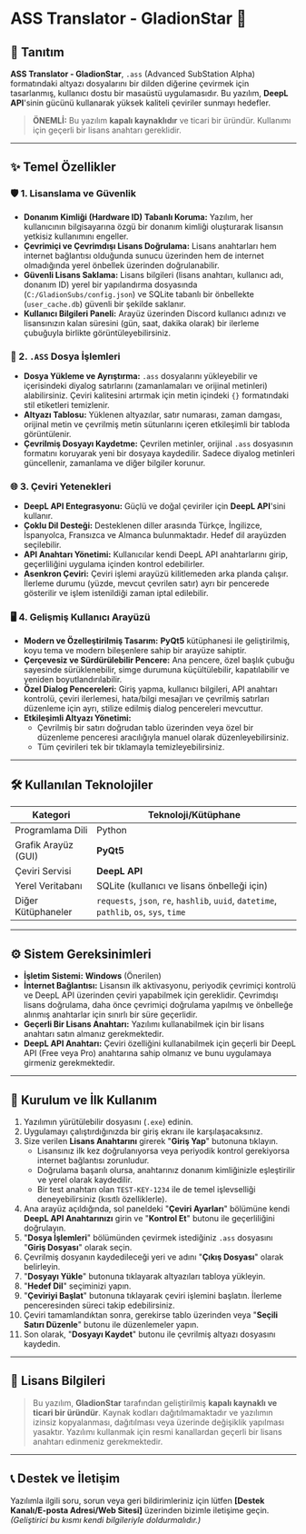 # ASS Translator - GladionStar 🚀

## 📖 Tanıtım

**ASS Translator - GladionStar**, `.ass` (Advanced SubStation Alpha) formatındaki altyazı dosyalarını bir dilden diğerine çevirmek için tasarlanmış, kullanıcı dostu bir masaüstü uygulamasıdır. Bu yazılım, **DeepL API**'sinin gücünü kullanarak yüksek kaliteli çeviriler sunmayı hedefler.

> **ÖNEMLİ:** Bu yazılım **kapalı kaynaklıdır** ve ticari bir üründür. Kullanımı için geçerli bir lisans anahtarı gereklidir.

---

## ✨ Temel Özellikler

### 🛡️ 1. Lisanslama ve Güvenlik
*   **Donanım Kimliği (Hardware ID) Tabanlı Koruma:** Yazılım, her kullanıcının bilgisayarına özgü bir donanım kimliği oluşturarak lisansın yetkisiz kullanımını engeller.
*   **Çevrimiçi ve Çevrimdışı Lisans Doğrulama:** Lisans anahtarları hem internet bağlantısı olduğunda sunucu üzerinden hem de internet olmadığında yerel önbellek üzerinden doğrulanabilir.
*   **Güvenli Lisans Saklama:** Lisans bilgileri (lisans anahtarı, kullanıcı adı, donanım ID) yerel bir yapılandırma dosyasında (`C:/GladionSubs/config.json`) ve SQLite tabanlı bir önbellekte (`user_cache.db`) güvenli bir şekilde saklanır.
*   **Kullanıcı Bilgileri Paneli:** Arayüz üzerinden Discord kullanıcı adınızı ve lisansınızın kalan süresini (gün, saat, dakika olarak) bir ilerleme çubuğuyla birlikte görüntüleyebilirsiniz.

### 📄 2. `.ASS` Dosya İşlemleri
*   **Dosya Yükleme ve Ayrıştırma:** `.ass` dosyalarını yükleyebilir ve içerisindeki diyalog satırlarını (zamanlamaları ve orijinal metinleri) alabilirsiniz. Çeviri kalitesini artırmak için metin içindeki `{}` formatındaki stil etiketleri temizlenir.
*   **Altyazı Tablosu:** Yüklenen altyazılar, satır numarası, zaman damgası, orijinal metin ve çevrilmiş metin sütunlarını içeren etkileşimli bir tabloda görüntülenir.
*   **Çevrilmiş Dosyayı Kaydetme:** Çevrilen metinler, orijinal `.ass` dosyasının formatını koruyarak yeni bir dosyaya kaydedilir. Sadece diyalog metinleri güncellenir, zamanlama ve diğer bilgiler korunur.

### 🌐 3. Çeviri Yetenekleri
*   **DeepL API Entegrasyonu:** Güçlü ve doğal çeviriler için **DeepL API**'sini kullanır.
*   **Çoklu Dil Desteği:** Desteklenen diller arasında Türkçe, İngilizce, İspanyolca, Fransızca ve Almanca bulunmaktadır. Hedef dil arayüzden seçilebilir.
*   **API Anahtarı Yönetimi:** Kullanıcılar kendi DeepL API anahtarlarını girip, geçerliliğini uygulama içinden kontrol edebilirler.
*   **Asenkron Çeviri:** Çeviri işlemi arayüzü kilitlemeden arka planda çalışır. İlerleme durumu (yüzde, mevcut çevrilen satır) ayrı bir pencerede gösterilir ve işlem istenildiği zaman iptal edilebilir.

### 🖥️ 4. Gelişmiş Kullanıcı Arayüzü
*   **Modern ve Özelleştirilmiş Tasarım:** **PyQt5** kütüphanesi ile geliştirilmiş, koyu tema ve modern bileşenlere sahip bir arayüze sahiptir.
*   **Çerçevesiz ve Sürdürülebilir Pencere:** Ana pencere, özel başlık çubuğu sayesinde sürüklenebilir, simge durumuna küçültülebilir, kapatılabilir ve yeniden boyutlandırılabilir.
*   **Özel Dialog Pencereleri:** Giriş yapma, kullanıcı bilgileri, API anahtarı kontrolü, çeviri ilerlemesi, hata/bilgi mesajları ve çevrilmiş satırları düzenleme için ayrı, stilize edilmiş dialog pencereleri mevcuttur.
*   **Etkileşimli Altyazı Yönetimi:**
    *   Çevrilmiş bir satırı doğrudan tablo üzerinden veya özel bir düzenleme penceresi aracılığıyla manuel olarak düzenleyebilirsiniz.
    *   Tüm çevirileri tek bir tıklamayla temizleyebilirsiniz.

---

## 🛠️ Kullanılan Teknolojiler

| Kategori           | Teknoloji/Kütüphane                                                                  |
|--------------------|--------------------------------------------------------------------------------------|
| Programlama Dili   | Python                                                                               |
| Grafik Arayüz (GUI)| **PyQt5**                                                                              |
| Çeviri Servisi     | **DeepL API**                                                                        |
| Yerel Veritabanı   | SQLite (kullanıcı ve lisans önbelleği için)                                          |
| Diğer Kütüphaneler | `requests`, `json`, `re`, `hashlib`, `uuid`, `datetime`, `pathlib`, `os`, `sys`, `time` |

---

## ⚙️ Sistem Gereksinimleri
*   **İşletim Sistemi:** **Windows** (Önerilen)
*   **İnternet Bağlantısı:** Lisansın ilk aktivasyonu, periyodik çevrimiçi kontrolü ve DeepL API üzerinden çeviri yapabilmek için gereklidir. Çevrimdışı lisans doğrulama, daha önce çevrimiçi doğrulama yapılmış ve önbelleğe alınmış anahtarlar için sınırlı bir süre geçerlidir.
*   **Geçerli Bir Lisans Anahtarı:** Yazılımı kullanabilmek için bir lisans anahtarı satın almanız gerekmektedir.
*   **DeepL API Anahtarı:** Çeviri özelliğini kullanabilmek için geçerli bir DeepL API (Free veya Pro) anahtarına sahip olmanız ve bunu uygulamaya girmeniz gerekmektedir.

---

## 🚀 Kurulum ve İlk Kullanım
1.  Yazılımın yürütülebilir dosyasını (`.exe`) edinin.
2.  Uygulamayı çalıştırdığınızda bir giriş ekranı ile karşılaşacaksınız.
3.  Size verilen **Lisans Anahtarını** girerek "**Giriş Yap**" butonuna tıklayın.
    *   Lisansınız ilk kez doğrulanıyorsa veya periyodik kontrol gerekiyorsa internet bağlantısı zorunludur.
    *   Doğrulama başarılı olursa, anahtarınız donanım kimliğinizle eşleştirilir ve yerel olarak kaydedilir.
    *   Bir test anahtarı olan `TEST-KEY-1234` ile de temel işlevselliği deneyebilirsiniz (kısıtlı özelliklerle).
4.  Ana arayüz açıldığında, sol paneldeki "**Çeviri Ayarları**" bölümüne kendi **DeepL API Anahtarınızı** girin ve "**Kontrol Et**" butonu ile geçerliliğini doğrulayın.
5.  "**Dosya İşlemleri**" bölümünden çevirmek istediğiniz `.ass` dosyasını "**Giriş Dosyası**" olarak seçin.
6.  Çevrilmiş dosyanın kaydedileceği yeri ve adını "**Çıkış Dosyası**" olarak belirleyin.
7.  "**Dosyayı Yükle**" butonuna tıklayarak altyazıları tabloya yükleyin.
8.  "**Hedef Dil**" seçiminizi yapın.
9.  "**Çeviriyi Başlat**" butonuna tıklayarak çeviri işlemini başlatın. İlerleme penceresinden süreci takip edebilirsiniz.
10. Çeviri tamamlandıktan sonra, gerekirse tablo üzerinden veya "**Seçili Satırı Düzenle**" butonu ile düzenlemeler yapın.
11. Son olarak, "**Dosyayı Kaydet**" butonu ile çevrilmiş altyazı dosyasını kaydedin.

---

## 📜 Lisans Bilgileri
> Bu yazılım, **GladionStar** tarafından geliştirilmiş **kapalı kaynaklı ve ticari bir üründür**. Kaynak kodları dağıtılmamaktadır ve yazılımın izinsiz kopyalanması, dağıtılması veya üzerinde değişiklik yapılması yasaktır. Yazılımı kullanmak için resmi kanallardan geçerli bir lisans anahtarı edinmeniz gerekmektedir.

---

## 📞 Destek ve İletişim
Yazılımla ilgili soru, sorun veya geri bildirimleriniz için lütfen **[Destek Kanalı/E-posta Adresi/Web Sitesi]** üzerinden bizimle iletişime geçin. *(Geliştirici bu kısmı kendi bilgileriyle doldurmalıdır.)*
